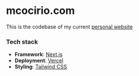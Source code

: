 # mcocirio.com

This is the codebase of my current [personal website](https://mcocirio.com)

### Tech stack

- **Framework**: [Next.js](https://nextjs.org/)
- **Deployment**: [Vercel](https://vercel.com)
- **Styling**: [Tailwind CSS](https://tailwindcss.com/)